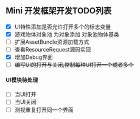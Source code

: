 ## Mini 开发框架开发TODO列表
- [x] UI特性添加是否允许打开多个的标志变量
- [x] 游戏物体对象池 为对象添加 对象池物体基类
- [ ] 扩展AssetBundle资源加载方式
- [ ] 查看ResourceRequest源码实现
- [x] 增加Debug界面
- [ ] ~~编写UI的打开与关闭,控制每种UI打开一个或者多个~~
#### UI模块待处理
- [ ] 当UI打开
- [ ] 当UI关闭
- [ ] 测视重复打开同一个界面
